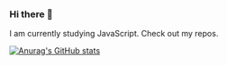 ### Hi there 👋
I am currently studying JavaScript. Check out my repos.

[![Anurag's GitHub stats](https://github-readme-stats.vercel.app/api?username=MrPaschenko)](https://github.com/anuraghazra/github-readme-stats)


<!--
**MrPaschenko/mrpaschenko** is a ✨ _special_ ✨ repository because its `README.md` (this file) appears on your GitHub profile.

Here are some ideas to get you started:

- 🔭 I’m currently working on ...
- 🌱 I’m currently learning ...
- 👯 I’m looking to collaborate on ...
- 🤔 I’m looking for help with ...
- 💬 Ask me about ...
- 📫 How to reach me: ...
- 😄 Pronouns: ...
- ⚡ Fun fact: ...
-->
